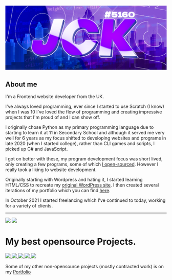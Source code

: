 
![Banner](images/banner.png)

## About me

I'm a Frontend website developer from the UK.

I've always loved programming, ever since I started to use Scratch (I know) when I was 10 I've loved the flow of programming and creating impressive projects that I'm proud of and I can show off.

I originally chose Python as my primary programming language due to starting to learn it at 11 in Secondary School and although it served me very well for 6 years as my focus shifted to developing websites and programs in late 2020 (when I started college), rather than CLI games and scripts, I picked up C# and JavaScript.

I got on better with these, my program development focus was short lived, only creating a few programs, some of which [I open-sourced](https://github.com/JackBailey?tab=repositories&language=c%23). However I really took a liking to website development.

Originally starting with Wordpress and hating it, I started learning HTML/CSS to recreate my [original WordPress site](https://web.archive.org/web/20221015034242/https://old.jackbailey.uk/). I then created several iterations of my portfolio which you can find [here](https://github.com/JackBailey/Portfolio).

In October 2021 I started freelancing which I've continued to today, working for a variety of clients.

<hr>

<img src="https://github-stats.jackbailey.dev/api?username=JackBailey&repo=portfolio&show_owner=true&hide_border=true&bg_color=111633&text_color=b4b4b4&icon_color=536fff&title_color=536fff"/>

<img src="https://github-stats.jackbailey.dev/api/top-langs?username=JackBailey&repo=portfolio&hide_border=true&bg_color=111633&text_color=b4b4b4&icon_color=536fff&title_color=536fff&layout=compact"/>

# My best opensource Projects.



<a href="https://github.com/JackBailey/Portfolio" target="_blank">
    <img src="https://github-stats.jackbailey.dev/api/pin/?username=JackBailey&repo=portfolio&show_owner=true&hide_border=true&bg_color=111633&text_color=b4b4b4&icon_color=536fff&title_color=536fff"/>
</a>
<a href="https://github.com/JackBailey/StatusPage" target="_blank">
    <img src="https://github-stats.jackbailey.dev/api/pin/?username=JackBailey&repo=StatusPage&show_owner=true&hide_border=true&bg_color=111633&text_color=b4b4b4&icon_color=536fff&title_color=536fff"/>
</a>
<a href="https://github.com/JackBailey/CS-Res" target="_blank">
    <img src="https://github-stats.jackbailey.dev/api/pin/?username=JackBailey&repo=CS-Res&show_owner=true&hide_border=true&bg_color=111633&text_color=b4b4b4&icon_color=536fff&title_color=536fff"/>
</a>
<a href="https://github.com/JackBailey/GTA-Suspend" target="_blank">
    <img src="https://github-stats.jackbailey.dev/api/pin/?username=JackBailey&repo=GTA-Suspend&show_owner=true&hide_border=true&bg_color=111633&text_color=b4b4b4&icon_color=536fff&title_color=536fff"/>
</a>
<a href="https://github.com/JackBailey/ShareX-Uploader" target="_blank">
    <img src="https://github-stats.jackbailey.dev/api/pin/?username=JackBailey&repo=ShareX-Uploader&show_owner=true&hide_border=true&bg_color=111633&text_color=b4b4b4&icon_color=536fff&title_color=536fff"/>
</a>

Some of my other non-opensource projects (mostly contracted work) is on my [Portfolio](https://jackbailey.dev)